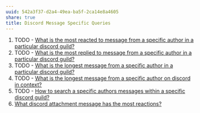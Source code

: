 ```yaml
---
uuid: 542a3f37-d2a4-49ea-ba5f-2ca14e8a4605
share: true
title: Discord Message Specific Queries
---
```

1. TODO - [What is the most reacted to message from a specific author in a particular discord guild?](/4f6addae-7bb7-4743-8249-5bfd1ac4a6cc)
2. TODO - [What is the most replied to message from a specific author in a particular discord guild?](/16563015-3102-4e34-92c3-08aee5f52dd9)
3.  TODO - [What is the longest message from a specific author in a particular discord guild?](/0a5d84e3-7342-474a-a6ba-5058780c2c02)
4.  TODO - [What is the longest message from a specific author on discord in context?](/undefined)
6. TODO - [How to search a specific authors messages within a specific discord guild?](/3c8179a3-265d-4591-881c-d6720b8d4417)
5. [What discord attachment message has the most reactions?](/0ddac7dd-a016-4971-b163-b4f890232e50)